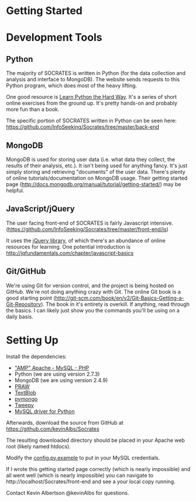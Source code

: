 # Getting Started #

# Development Tools #
Python
------
The majority of SOCRATES is written in Python (for the data collection and analysis and interface to MongoDB). The website sends requests to this Python program, which does most of the heavy lifting.

One good resource is [Learn Python the Hard Way](http://learnpythonthehardway.org/book/index.html). It's a series of short online exercises from the ground up. It's pretty hands-on and probably more fun than a book.

The specific portion of SOCRATES written in Python can be seen here: https://github.com/InfoSeeking/Socrates/tree/master/back-end


MongoDB
-------
MongoDB is used for storing user data (i.e. what data they collect, the results of their analysis, etc.). It isn't being used for anything fancy. It's just simply storing and retrieving "documents" of the user data. There's plenty of online tutorials/documentation on MongoDB usage. Their getting started page (http://docs.mongodb.org/manual/tutorial/getting-started/) may be helpful.


JavaScript/jQuery
-----------------
The user facing front-end of SOCRATES is fairly Javascript intensive. (https://github.com/InfoSeeking/Socrates/tree/master/front-end/js)

It uses the [jQuery library](http://jquery.com/), of which there's an abundance of online resources for learning. One potential introduction is http://jqfundamentals.com/chapter/javascript-basics


Git/GitHub
----------
We're using Git for version control, and the project is being hosted on GitHub. We're not doing anything crazy with Git. The online Git book is a good starting point (http://git-scm.com/book/en/v2/Git-Basics-Getting-a-Git-Repository). The book in it's entirety is overkill. If anything, read through the basics. I can likely just show you the commands you'll be using on a daily basis.

# Setting Up #

Install the dependencies:

- ["AMP" Apache - MySQL - PHP](https://www.apachefriends.org/index.html)
- Python (we are using version 2.7.3)
- MongoDB (we are using version 2.4.9)
- [PRAW](https://praw.readthedocs.org/en/latest/)
- [TextBlob](http://textblob.readthedocs.org/en/latest/install.html)
- [pymongo](http://api.mongodb.org/python/current/installation.html)
- [Tweepy](https://github.com/tweepy/tweepy)
- [MySQL driver for Python](http://sourceforge.net/projects/mysql-python/)

Afterwards, download the source from GitHub at https://github.com/kevinAlbs/Socrates

The resulting downloaded directory should be placed in your Apache web root (likely named htdocs).

Modify the [config.py.example](https://github.com/InfoSeeking/Socrates/blob/master/back-end/config.py.example) to put in your MySQL credentials.

If I wrote this getting started page correctly (which is nearly impossible) and all went well (which is nearly impossible) you can navigate to http://localhost/Socrates/front-end and see a your local copy running.

Contact Kevin Albertson @kevinAlbs for questions.
